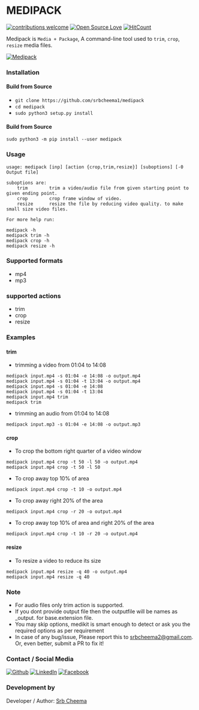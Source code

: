 # MEDIPACK

[![contributions welcome](https://img.shields.io/badge/contributions-welcome-brightgreen.svg?style=flat)](https://github.ocm/srbcheema1/medipack/issues)
[![Open Source Love](https://badges.frapsoft.com/os/v1/open-source.png?v=103)](https://github.com/srbcheema1/medipack)
[![HitCount](http://hits.dwyl.io/srbcheema1/medipack.svg)](http://hits.dwyl.io/srbcheema1/medipack)

Medipack is `Media + Package`, A command-line tool used to `trim`, `crop`, `resize` media files.

[![Medipack](https://raw.githubusercontent.com/srbcheema1/medipack/master/extra/medipack-52x90.png)](https://pypi.org/project/medipack/)


### Installation

#### Build from Source

- `git clone https://github.com/srbcheema1/medipack`
- `cd medipack`
- `sudo python3 setup.py install`

#### Build from Source

```
sudo python3 -m pip install --user medipack

```

### Usage

```
usage: medipack [inp] [action {crop,trim,resize}] [suboptions] [-0 Output file]
```

```
suboptions are:
    trim        trim a video/audio file from given starting point to given ending point.
    crop        crop frame window of video.
    resize      resize the file by reducing video quality. to make small size video files.
```

```
For more help run:

medipack -h
medipack trim -h
medipack crop -h
medipack resize -h
```


### Supported formats

- mp4
- mp3

### supported actions

- trim
- crop
- resize

### Examples

#### trim

- trimming a video from 01:04 to 14:08
```
medipack input.mp4 -s 01:04 -e 14:08 -o output.mp4
medipack input.mp4 -s 01:04 -t 13:04 -o output.mp4
medipack input.mp4 -s 01:04 -e 14:08
medipack input.mp4 -s 01:04 -t 13:04
medipack input.mp4 trim
medipack trim
```
- trimming an audio from 01:04 to 14:08
```
medipack input.mp3 -s 01:04 -e 14:08 -o output.mp3
```

#### crop

- To crop the bottom right quarter of a video window
```
medipack input.mp4 crop -t 50 -l 50 -o output.mp4
medipack input.mp4 crop -t 50 -l 50
```

- To crop away top 10% of area
```
medipack input.mp4 crop -t 10 -o output.mp4
```

- To crop away right 20% of the area
```
medipack input.mp4 crop -r 20 -o output.mp4
```

- To crop away top 10% of area and right 20% of the area
```
medipack input.mp4 crop -t 10 -r 20 -o output.mp4
```

#### resize

- To resize a video to reduce its size
```
medipack input.mp4 resize -q 40 -o output.mp4
medipack input.mp4 resize -q 40
```

### Note

- For audio files only trim action is supported.
- If you dont provide output file then the outputfile will be names as <base>_output.<extension> for base.extension file.
- You may skip options, medikit is smart enough to detect or ask you the required options as per requirement
- In case of any bug/issue, Please report this to srbcheema2@gmail.com. Or, even better, submit a PR to fix it!


### Contact / Social Media

[![Github](https://raw.githubusercontent.com/srbcheema1/medipack/master/extra/github.png)](https://github.com/srbcheema1/)
[![LinkedIn](https://raw.githubusercontent.com/srbcheema1/medipack/master/extra/linkedin-48x48.png)](https://www.linkedin.com/in/srbcheema1/)
[![Facebook](https://raw.githubusercontent.com/srbcheema1/medipack/master/extra/fb.png)](https://www.facebook.com/srbcheema/)

### Development by

Developer / Author: [Srb Cheema](https://github.com/srbcheema1/)
